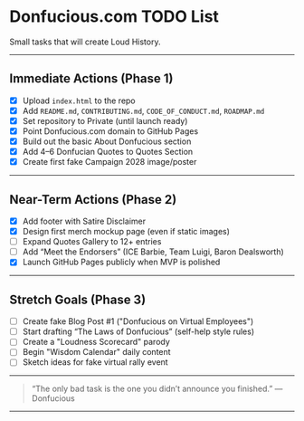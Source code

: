 # Donfucious.com TODO List

Small tasks that will create Loud History.

---

## Immediate Actions (Phase 1)

- [X] Upload `index.html` to the repo
- [X] Add `README.md`, `CONTRIBUTING.md`, `CODE_OF_CONDUCT.md`, `ROADMAP.md`
- [X] Set repository to Private (until launch ready)
- [X] Point Donfucious.com domain to GitHub Pages
- [X] Build out the basic About Donfucious section
- [X] Add 4–6 Donfucian Quotes to Quotes Section
- [X] Create first fake Campaign 2028 image/poster

---

## Near-Term Actions (Phase 2)

- [X] Add footer with Satire Disclaimer
- [X] Design first merch mockup page (even if static images)
- [ ] Expand Quotes Gallery to 12+ entries
- [ ] Add “Meet the Endorsers” (ICE Barbie, Team Luigi, Baron Dealsworth)
- [X] Launch GitHub Pages publicly when MVP is polished

---

## Stretch Goals (Phase 3)

- [ ] Create fake Blog Post #1 ("Donfucious on Virtual Employees")
- [ ] Start drafting “The Laws of Donfucious” (self-help style rules)
- [ ] Create a "Loudness Scorecard" parody
- [ ] Begin "Wisdom Calendar" daily content
- [ ] Sketch ideas for fake virtual rally event

---

> “The only bad task is the one you didn’t announce you finished.” — Donfucious

---
